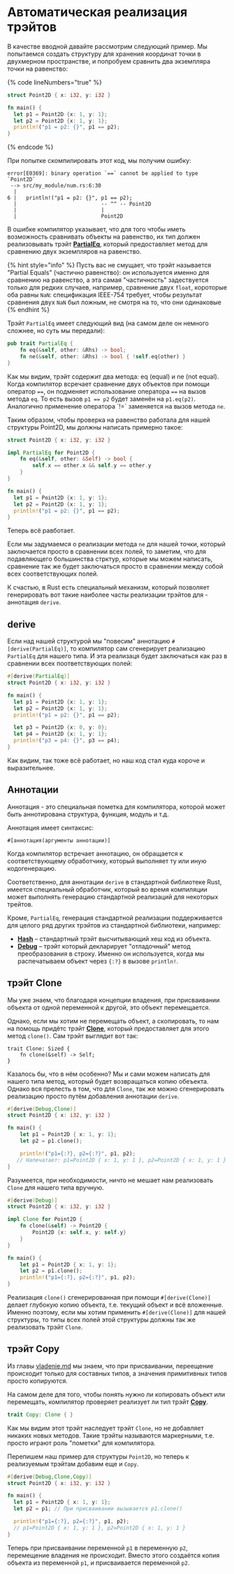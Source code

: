 # Автоматическая реализация трэйтов

В качестве вводной давайте рассмотрим следующий пример. Мы попытаемся создать структуру для хранения координат точки в двухмерном пространстве, и попробуем сравнить два экземпляра точки на равенство:

{% code lineNumbers="true" %}
```rust
struct Point2D { x: i32, y: i32 }

fn main() {
  let p1 = Point2D {x: 1, y: 1};
  let p2 = Point2D {x: 1, y: 1};
  println!("p1 = p2: {}", p1 == p2);
}
```
{% endcode %}

При попытке скомпилировать этот код, мы получим ошибку:

```
error[E0369]: binary operation `==` cannot be applied to type `Point2D`
 --> src/my_module/num.rs:6:30
  |
6 |   println!("p1 = p2: {}", p1 == p2);
  |                           -- ^^ -- Point2D
  |                           |
  |                           Point2D
```

В ошибке компилятор указывает, что для того чтобы иметь возможность сравнивать объекты на равенство, их тип должен реализовывать трэйт [**PartialEq**](https://doc.rust-lang.org/std/cmp/trait.PartialEq.html), который предоставляет метод для сравнению двух экземпляров на равенство.

{% hint style="info" %}
Пусть вас не смущает, что трэйт называется "Partial Equals" (частично равенство): он используется именно для сравнению на равенство, а эта самая "частичность" задествуется только для редких случаев, например, сравнение двух `float`, короторые оба равны `NaN`: спецификация IEEE-754 требует, чтобы результат сравнения двух `NaN` был ложным, не смотря на то, что они одинаковые
{% endhint %}

Трэйт `PartialEq` имеет следующий вид (на самом деле он немного сложнее, но суть мы передали):

```rust
pub trait PartialEq {
    fn eq(&self, other: &Rhs) -> bool;
    fn ne(&self, other: &Rhs) -> bool { !self.eq(other) }
}
```

Как мы видим, трэйт содержит два метода: eq (equal) и ne (not equal). Когда компилятор всречает сравнение двух объектов при помощи оператор `==`, он подменяет использование оператора `==` на вызов метода `eq`. То есть вызов `p1 == p2` будет заменён на `p1.eq(p2)`. Аналогично применение оператора \`!=\`  заменяется на вызов метода `ne`.

Таким образом, чтобы проверка на равенство работала для нашей структуры Point2D, мы должны написать примерно такое:

```rust
struct Point2D { x: i32, y: i32 }

impl PartialEq for Point2D {
    fn eq(&self, other: &Self) -> bool {
        self.x == other.x && self.y == other.y
    }
}

fn main() {
  let p1 = Point2D {x: 1, y: 1};
  let p2 = Point2D {x: 1, y: 1};
  println!("p1 = p2: {}", p1 == p2);
}
```

Теперь всё равботает.

Если мы задумаемся о реализации метода `ne` для нашей точки, который заключается просто в сравнении всех полей, то заметим, что для подавляющего большинства стрктур, которые мы можем написать, сравнение так же будет заключаться просто в сравнении между собой всех соответствующих полей.

К счастью, в Rust есть специальный механизм, который позволяет генерировать вот такие наиболее часты реализации трэйтов для - аннотация `derive`.

## derive

Если над нашей структурой мы "повесим" аннотацию `#[derive(PartialEq)]`, то компилятор сам сгенерирует реализацию `PartialEq` для нашего типа. И эта реализаця будет заключаться как раз в сравнении всех поответствующих полей:

```rust
#[derive(PartialEq)]
struct Point2D { x: i32, y: i32 }

fn main() {
  let p1 = Point2D {x: 1, y: 1};
  let p2 = Point2D {x: 1, y: 1};
  println!("p1 = p2: {}", p1 == p2);

  let p3 = Point2D {x: 0, y: 0};
  let p4 = Point2D {x: 1, y: 1};
  println!("p3 = p4: {}", p3 == p4);
}
```

Как видим, так тоже всё работает, но наш код стал куда короче и выразительнее.

## Аннотации

Аннотация - это специальная пометка для компилятора, которой может быть аннотирована структура, функция, модуль и т.д.

Аннотация имеет синтаксис:

```
#[аннотация(аргументы аннотации)]
```

Когда компилятор встречает аннотацию, он обращается к соответствующему обработчику, который выполняет ту или иную кодогенерацию.

Соответственно, для аннотации `derive` в стандартной библиотеке Rust, имеется специальный обработчик, который во время компиляции может выполнять генерацию стандартной реализаций для некоторых трейтов.

Кроме, `PartialEq`, генерация стандартной реализации поддерживается для целого ряд других трэйтов из стандартной библиотеки, например:

* [**Hash**](https://doc.rust-lang.org/std/hash/trait.Hash.html) – стандартный трэйт высчитывающий хеш код из объекта.
* [**Debug**](https://doc.rust-lang.org/std/fmt/trait.Debug.html) – трэйт который декларирует "отладочный" метод преобразования в строку. Именно он используется, когда мы распечатываем объект через `{:?}` в вызове `println!`.

## трэйт Clone

Мы уже знаем, что благодаря концепции владения, при присваивании объекта от одной переменной к другой, это объект перемещается.

Однако, если мы хотим не перемещать объект, а скопировать, то нам на помощь придётс трэйт [**Clone**](https://doc.rust-lang.org/std/clone/trait.Clone.html), который предоставляет для этого метод `clone()`. Сам трэйт выглядит вот так:

```
trait Clone: Sized {
    fn clone(&self) -> Self;
}
```

Казалось бы, что в нём особенно? Мы и сами можем написать для нашего типа метод, который будет возвращаться копию обеъекта. Однако вся прелесть в том, что для `Clone`, так же можно сгенерировать реализацию просто путём добавления аннотации `derive`.

```rust
#[derive(Debug,Clone)]
struct Point2D { x: i32, y: i32 }

fn main() {
    let p1 = Point2D { x: 1, y: 1};
    let p2 = p1.clone();

    println!("p1={:?}, p2={:?}", p1, p2);
   // Напечатает: p1=Point2D { x: 1, y: 1 }, p2=Point2D { x: 1, y: 1 }
}
```

Разумеется, при необходимости, ничто не мешает нам реализовать `Clone` для нашего типа вручную.

```rust
#[derive(Debug)]
struct Point2D { x: i32, y: i32 }

impl Clone for Point2D {
    fn clone(&self) -> Point2D {
        Point2D {x: self.x, y: self.y}
    }
}

fn main() {
    let p1 = Point2D { x: 1, y: 1};
    let p2 = p1.clone();
    println!("p1={:?}, p2={:?}", p1, p2);
}
```

Реализация `clone()` сгенерированная при помощи `#[derive(Clone)]` делает глубокую копию объекта, т.е. текущий объект и всё вложенные. Именно поэтому, если мы хотим применить `#[derive(Clone)]` для нашей структуры, то типы всех полей этой структуры должны так же реализовать трэйт `Clone`.

## трэйт Copy

Из главы [vladenie.md](vladenie.md "mention") мы знаем, что при присваивании, переещение происходит только для составных типов, а значения примитивных типов просто копируются.

На самом деле для того, чтобы понять нужно ли копировать объект или перемещать, компилятор проверяет реализует ли тип трэйт [**Copy**](https://doc.rust-lang.org/std/marker/trait.Copy.html).&#x20;

```rust
trait Copy: Clone { }
```

Как мы видим этот трэйт наследует трэйт `Clone`, но не добавляет никаких новых методов. Такие трэйты называются маркерными, т.е. просто играют роль "пометки" для компилятора.

Перепишем наш пример для структуры `Point2D`, но теперь к реализуемым трэйтам добавим еще и `Copy`.

```rust
#[derive(Debug,Clone,Copy)]
struct Point2D { x: i32, y: i32 }

fn main() {
  let p1 = Point2D { x: 1, y: 1};
  let p2 = p1; // При присваивании вызывается p1.clone()

  println!("p1={:?}, p2={:?}", p1, p2);
  // p1=Point2D { x: 1, y: 1 }, p2=Point2D { x: 1, y: 1 }
}
```

Теперь при присваивании переменной `p1` в переменную `p2`, перемещение владения не происходит. Вместо этого создаётся копия объекта из переменной `p1`, и присваивается переменной `p2`.
